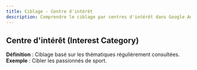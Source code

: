 ```yaml
---
title: Ciblage - Centre d'intérêt
description: Comprendre le ciblage par centres d'intérêt dans Google Ads
---
```


## Centre d'intérêt (Interest Category)
**Définition** : Ciblage basé sur les thématiques régulièrement consultées.  
**Exemple** : Cibler les passionnés de sport.